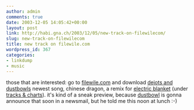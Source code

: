 ```yaml
---
author: admin
comments: true
date: 2003-12-05 14:05:42+00:00
layout: post
link: http://habi.gna.ch/2003/12/05/new-track-on-filewilecom/
slug: new-track-on-filewilecom
title: new track on filewile.com
wordpress_id: 367
categories:
- linkdump
- music
---
```


those that are interested: go to [filewile.com](http://habi.bild.li/816/view.html) and download [dejots and dustbowls](http://habi.gna.ch/pics/Filewile/) newest song, chinese dragon, a remix for [electric blanket](http://www.electricblanket.ch/) (under [tracks & charts](http://filewile.com/html/index.php)).
it's kind of a sneak preview, because [dustbowl](http://habi.bild.li/816/view.html) is gonna announce that soon in a newsmail, but he told me this noon at lunch :-)

